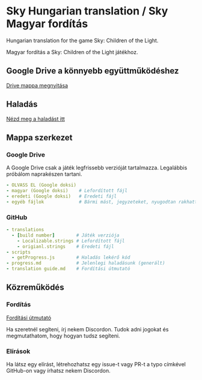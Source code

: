 # Sky Hungarian translation / Sky Magyar fordítás

Hungarian translation for the game Sky: Children of the Light.

Magyar fordítás a Sky: Children of the Light játékhoz.

## Google Drive a könnyebb együttműködéshez

[Drive mappa megnyitása](https://drive.google.com/drive/folders/16dNv0bLcUrU9Fjrvbs8i9kqvGaF_W2Zk?usp=sharing)

## Haladás

[Nézd meg a haladást itt](progress.md)

## Mappa szerkezet

### Google Drive

A Google Drive csak a játék legfrissebb verzióját tartalmazza. Legalábbis próbálom naprakészen tartani.

```yml
- OLVASS EL (Google doksi)
- magyar (Google doksi)    # Lefordított fájl
- eredeti (Google doksi)   # Eredeti fájl
- egyéb fájlok             # Bármi mást, jegyzeteket, nyugodtan rakhattok a Drive mappába
```

### GitHub

```yml
- translations
  - [build number]        # Játék verziója
    - Localizable.strings # Lefordított fájl
    - origianl.strings    # Eredeti fájl
- scripts
  - getProgress.js        # Haladás lekérő kód
- progress.md             # Jelenlegi haladásunk (generált)
- translation guide.md    # Fordítási útmutató
```

## Közreműködés

### Fordítás

[Fordítási útmutató](translation%20guide.md)

Ha szeretnél segíteni, írj nekem Discordon. Tudok adni jogokat és megmutathatom, hogy hogyan tudsz segíteni.

### Elírások

Ha látsz egy elírást, létrehozhatsz egy issue-t vagy PR-t a typo címkével GitHub-on vagy írhatsz nekem Discordon.
